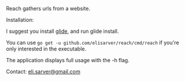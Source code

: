 Reach gathers urls from a website.

Installation:

I suggest you install [glide](https://github.com/Masterminds/glide), and run glide install.

You can use `go get -u github.com/elisarver/reach/cmd/reach` if you're only interested in the executable.

The application displays full usage with the -h flag.

Contact: eli.sarver@gmail.com
